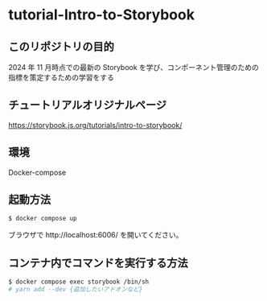 # tutorial-Intro-to-Storybook

## このリポジトリの目的

2024 年 11 月時点での最新の Storybook を学び、コンポーネント管理のための指標を策定するための学習をする

## チュートリアルオリジナルページ

https://storybook.js.org/tutorials/intro-to-storybook/

## 環境

Docker-compose

## 起動方法

```bash
$ docker compose up
```

ブラウザで http://localhost:6006/ を開いてください。

## コンテナ内でコマンドを実行する方法

```bash
$ docker compose exec storybook /bin/sh
# yarn add --dev {追加したいアドオンなど}
```
